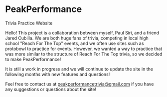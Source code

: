 # PeakPerformance
Trivia Practice Website

Hello! This project is a collaboration between myself, Paul Siri, and a friend Jared Cubilla. We are both huge fans of trivia, competing in local high school "Reach For The Top" events, and we often use sites such as protobowl to practice for events. However, we wanted a way to practice that was more similar to the structure of Reach For The Top trivia, so we decided to make PeakPerformance!

It is still a work in progress and we will continue to update the site in the following months with new features and questions!

Feel free to contact us at peakperformancetrivia@gmail.com if you have any suggestions or questions about the site! 

